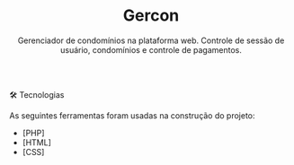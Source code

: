 <h1 align="center">Gercon</h1>
<p align="center">Gerenciador de condomínios na plataforma web. Controle de sessão de usuário, condomínios e controle de pagamentos.</p>

<br><br>

🛠 Tecnologias

As seguintes ferramentas foram usadas na construção do projeto:

- [PHP]
- [HTML]
- [CSS]


